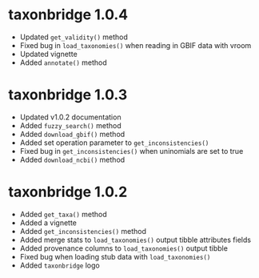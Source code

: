 # taxonbridge 1.0.4

* Updated `get_validity()` method
* Fixed bug in `load_taxonomies()` when reading in GBIF data with vroom
* Updated vignette
* Added `annotate()` method

# taxonbridge 1.0.3

* Updated v1.0.2 documentation
* Added `fuzzy_search()` method
* Added `download_gbif()` method
* Added set operation parameter to `get_inconsistencies()`
* Fixed bug in `get_inconsistencies()` when uninomials are set to true
* Added `download_ncbi()` method

# taxonbridge 1.0.2

* Added `get_taxa()` method
* Added a vignette
* Added `get_inconsistencies()` method
* Added merge stats to `load_taxonomies()` output tibble attributes fields
* Added provenance columns to `load_taxonomies()` output tibble
* Fixed bug when loading stub data with `load_taxonomies()`
* Added `taxonbridge` logo

